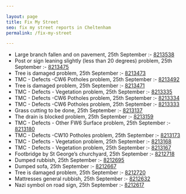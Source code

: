 ```yaml
---

layout: page
title: Fix My Street
seo: fix my street reports in Cheltenham
permalink: /fix-my-street

---
```


<!-- fix_marker starts -->

- Large branch fallen and on pavement, 25th September :- [8213538](https://www.fixmystreet.com/report/8213538)
- Post or sign leaning slightly (less than 20 degrees) problem, 25th September :- [8213475](https://www.fixmystreet.com/report/8213475)
- Tree is damaged problem, 25th September :- [8213473](https://www.fixmystreet.com/report/8213473)
- TMC - Defects -CW6 Potholes  problem, 25th September :- [8213492](https://www.fixmystreet.com/report/8213492)
- Tree is damaged problem, 25th September :- [8213471](https://www.fixmystreet.com/report/8213471)
- TMC - Defects - Vegetation problem, 25th September :- [8213335](https://www.fixmystreet.com/report/8213335)
- TMC - Defects -CW6 Potholes  problem, 25th September :- [8213334](https://www.fixmystreet.com/report/8213334)
- TMC - Defects -CW6 Potholes  problem, 25th September :- [8213333](https://www.fixmystreet.com/report/8213333)
- Grass cutting to be done, 25th September :- [8213137](https://www.fixmystreet.com/report/8213137)
- The drain is blocked problem, 25th September :- [8213159](https://www.fixmystreet.com/report/8213159)
- TMC - Defects - Other FW6  Surface problem, 25th September :- [8213180](https://www.fixmystreet.com/report/8213180)
- TMC - Defects -CW10 Potholes problem, 25th September :- [8213173](https://www.fixmystreet.com/report/8213173)
- TMC - Defects - Vegetation problem, 25th September :- [8213168](https://www.fixmystreet.com/report/8213168)
- TMC - Defects - Vegetation problem, 25th September :- [8213167](https://www.fixmystreet.com/report/8213167)
- Footbridge by St George’s churchyard, 25th September :- [8212718](https://www.fixmystreet.com/report/8212718)
- Dumped rubbish, 25th September :- [8212695](https://www.fixmystreet.com/report/8212695)
- Dumped sofa, 25th September :- [8212667](https://www.fixmystreet.com/report/8212667)
- Tree is damaged problem, 25th September :- [8212720](https://www.fixmystreet.com/report/8212720)
- Mattresses general rubbish, 25th September :- [8212632](https://www.fixmystreet.com/report/8212632)
- Nazi symbol on road sign, 25th September :- [8212617](https://www.fixmystreet.com/report/8212617)

<!-- fix_marker ends -->